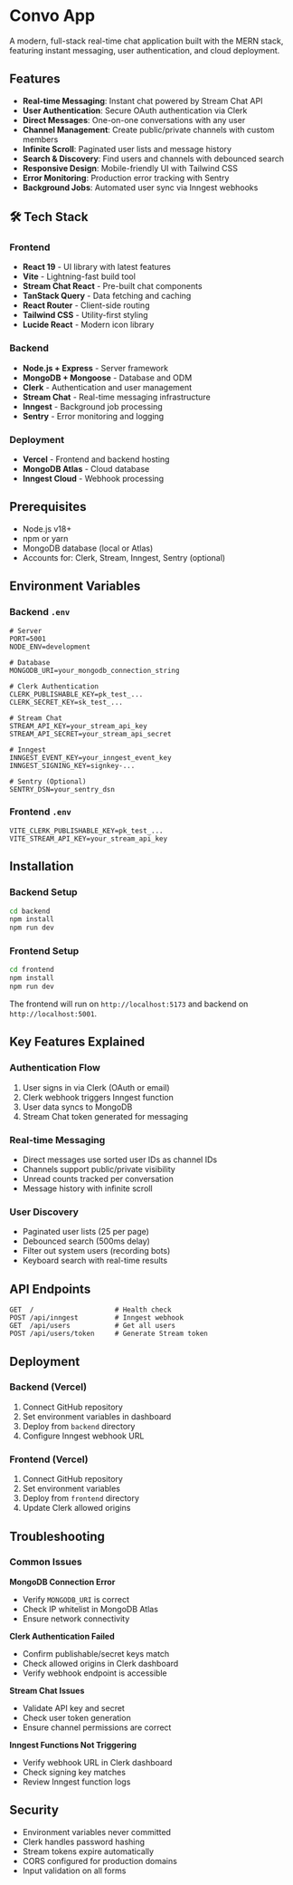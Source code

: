 # Convo App

A modern, full-stack real-time chat application built with the MERN stack, featuring instant messaging, user authentication, and cloud deployment.

## Features

- **Real-time Messaging**: Instant chat powered by Stream Chat API
- **User Authentication**: Secure OAuth authentication via Clerk
- **Direct Messages**: One-on-one conversations with any user
- **Channel Management**: Create public/private channels with custom members
- **Infinite Scroll**: Paginated user lists and message history
- **Search & Discovery**: Find users and channels with debounced search
- **Responsive Design**: Mobile-friendly UI with Tailwind CSS
- **Error Monitoring**: Production error tracking with Sentry
- **Background Jobs**: Automated user sync via Inngest webhooks

## 🛠️ Tech Stack

### Frontend

- **React 19** - UI library with latest features
- **Vite** - Lightning-fast build tool
- **Stream Chat React** - Pre-built chat components
- **TanStack Query** - Data fetching and caching
- **React Router** - Client-side routing
- **Tailwind CSS** - Utility-first styling
- **Lucide React** - Modern icon library

### Backend

- **Node.js + Express** - Server framework
- **MongoDB + Mongoose** - Database and ODM
- **Clerk** - Authentication and user management
- **Stream Chat** - Real-time messaging infrastructure
- **Inngest** - Background job processing
- **Sentry** - Error monitoring and logging

### Deployment

- **Vercel** - Frontend and backend hosting
- **MongoDB Atlas** - Cloud database
- **Inngest Cloud** - Webhook processing

## Prerequisites

- Node.js v18+
- npm or yarn
- MongoDB database (local or Atlas)
- Accounts for: Clerk, Stream, Inngest, Sentry (optional)

## Environment Variables

### Backend `.env`

```env
# Server
PORT=5001
NODE_ENV=development

# Database
MONGODB_URI=your_mongodb_connection_string

# Clerk Authentication
CLERK_PUBLISHABLE_KEY=pk_test_...
CLERK_SECRET_KEY=sk_test_...

# Stream Chat
STREAM_API_KEY=your_stream_api_key
STREAM_API_SECRET=your_stream_api_secret

# Inngest
INNGEST_EVENT_KEY=your_inngest_event_key
INNGEST_SIGNING_KEY=signkey-...

# Sentry (Optional)
SENTRY_DSN=your_sentry_dsn
```

### Frontend `.env`

```env
VITE_CLERK_PUBLISHABLE_KEY=pk_test_...
VITE_STREAM_API_KEY=your_stream_api_key
```

## Installation

### Backend Setup

```bash
cd backend
npm install
npm run dev
```

### Frontend Setup

```bash
cd frontend
npm install
npm run dev
```

The frontend will run on `http://localhost:5173` and backend on `http://localhost:5001`.

## Key Features Explained

### Authentication Flow

1. User signs in via Clerk (OAuth or email)
2. Clerk webhook triggers Inngest function
3. User data syncs to MongoDB
4. Stream Chat token generated for messaging

### Real-time Messaging

- Direct messages use sorted user IDs as channel IDs
- Channels support public/private visibility
- Unread counts tracked per conversation
- Message history with infinite scroll

### User Discovery

- Paginated user lists (25 per page)
- Debounced search (500ms delay)
- Filter out system users (recording bots)
- Keyboard search with real-time results

## API Endpoints

```
GET  /                    # Health check
POST /api/inngest         # Inngest webhook
GET  /api/users           # Get all users
POST /api/users/token     # Generate Stream token
```

## Deployment

### Backend (Vercel)

1. Connect GitHub repository
2. Set environment variables in dashboard
3. Deploy from `backend` directory
4. Configure Inngest webhook URL

### Frontend (Vercel)

1. Connect GitHub repository
2. Set environment variables
3. Deploy from `frontend` directory
4. Update Clerk allowed origins

## Troubleshooting

### Common Issues

**MongoDB Connection Error**

- Verify `MONGODB_URI` is correct
- Check IP whitelist in MongoDB Atlas
- Ensure network connectivity

**Clerk Authentication Failed**

- Confirm publishable/secret keys match
- Check allowed origins in Clerk dashboard
- Verify webhook endpoint is accessible

**Stream Chat Issues**

- Validate API key and secret
- Check user token generation
- Ensure channel permissions are correct

**Inngest Functions Not Triggering**

- Verify webhook URL in Clerk dashboard
- Check signing key matches
- Review Inngest function logs

## Security

- Environment variables never committed
- Clerk handles password hashing
- Stream tokens expire automatically
- CORS configured for production domains
- Input validation on all forms
